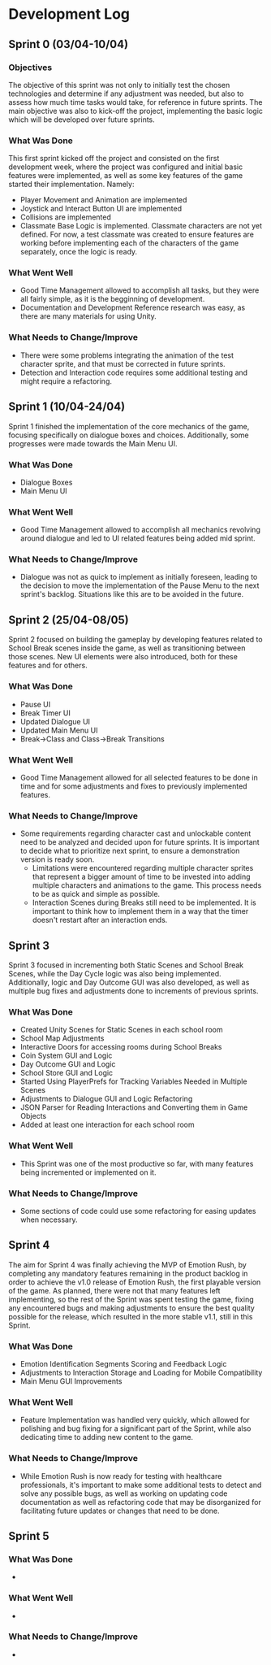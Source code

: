 # Development Log
## Sprint 0 (03/04-10/04)
### Objectives
The objective of this sprint was not only to initially test the chosen technologies and determine if any adjustment was needed, but also to assess how much time tasks would take, for reference in future sprints. The main objective was also to kick-off the project, implementing the basic logic which will be developed over future sprints.
### What Was Done
This first sprint kicked off the project and consisted on the first development week, where the project was configured and initial basic features were implemented, as well as some key features of the game started their implementation. Namely:
- Player Movement and Animation are implemented
- Joystick and Interact Button UI are implemented
- Collisions are implemented
- Classmate Base Logic is implemented. Classmate characters are not yet defined. For now, a test classmate was created to ensure features are working before implementing each of the characters of the game separately, once the logic is ready.
### What Went Well
- Good Time Management allowed to accomplish all tasks, but they were all fairly simple, as it is the begginning of development.
- Documentation and Development Reference research was easy, as there are many materials for using Unity.
### What Needs to Change/Improve
- There were some problems integrating the animation of the test character sprite, and that must be corrected in future sprints.
- Detection and Interaction code requires some additional testing and might require a refactoring.

## Sprint 1 (10/04-24/04)

Sprint 1 finished the implementation of the core mechanics of the game, focusing specifically on dialogue boxes and choices. Additionally, some progresses were made towards the Main Menu UI.

### What Was Done
- Dialogue Boxes
- Main Menu UI

### What Went Well
- Good Time Management allowed to accomplish all mechanics revolving around dialogue and led to UI related features being added mid sprint.

### What Needs to Change/Improve
- Dialogue was not as quick to implement as initially foreseen, leading to the decision to move the implementation of the Pause Menu to the next sprint's backlog. Situations like this are to be avoided in the future.

## Sprint 2 (25/04-08/05)

Sprint 2 focused on building the gameplay by developing features related to School Break scenes inside the game, as well as transitioning between those scenes. New UI elements were also introduced, both for these features and for others.

### What Was Done
- Pause UI
- Break Timer UI
- Updated Dialogue UI
- Updated Main Menu UI
- Break->Class and Class->Break Transitions

### What Went Well
- Good Time Management allowed for all selected features to be done in time and for some adjustments and fixes to previously implemented features.

### What Needs to Change/Improve
- Some requirements regarding character cast and unlockable content need to be analyzed and decided upon for future sprints. It is important to decide what to prioritize next sprint, to ensure a demonstration version is ready soon.
    - Limitations were encountered regarding multiple character sprites that represent a bigger amount of time to be invested into adding multiple characters and animations to the game. This process needs to be as quick and simple as possible.
    - Interaction Scenes during Breaks still need to be implemented. It is important to think how to implement them in a way that the timer doesn't restart after an interaction ends.
## Sprint 3

Sprint 3 focused in incrementing both Static Scenes and School Break Scenes, while the Day Cycle logic was also being implemented. Additionally, logic and Day Outcome GUI was also developed, as well as multiple bug fixes and adjustments done to increments of previous sprints. 

### What Was Done
- Created Unity Scenes for Static Scenes in each school room
- School Map Adjustments
- Interactive Doors for accessing rooms during School Breaks
- Coin System GUI and Logic
- Day Outcome GUI and Logic
- School Store GUI and Logic
- Started Using PlayerPrefs for Tracking Variables Needed in Multiple Scenes
- Adjustments to Dialogue GUI and Logic Refactoring
- JSON Parser for Reading Interactions and Converting them in Game Objects
- Added at least one interaction for each school room

### What Went Well
- This Sprint was one of the most productive so far, with many features being incremented or implemented on it.

### What Needs to Change/Improve
- Some sections of code could use some refactoring for easing updates when necessary.
## Sprint 4

The aim for Sprint 4 was finally achieving the MVP of Emotion Rush, by completing any mandatory features remaining in the product backlog in order to achieve the v1.0 release of Emotion Rush, the first playable version of the game. As planned, there were not that many features left implementing, so the rest of the Sprint was spent testing the game, fixing any encountered bugs and making adjustments to ensure the best quality possible for the release, which resulted in the more stable v1.1, still in this Sprint.

### What Was Done
- Emotion Identification Segments Scoring and Feedback Logic
- Adjustments to Interaction Storage and Loading for Mobile Compatibility
- Main Menu GUI Improvements
### What Went Well
- Feature Implementation was handled very quickly, which allowed for polishing and bug fixing for a significant part of the Sprint, while also dedicating time to adding new content to the game.

### What Needs to Change/Improve
- While Emotion Rush is now ready for testing with healthcare professionals, it's important to make some additional tests to detect and solve any possible bugs, as well as working on updating code documentation as well as refactoring code that may be disorganized for facilitating future updates or changes that need to be done.
## Sprint 5
### What Was Done
- 
### What Went Well
- 

### What Needs to Change/Improve
- 
